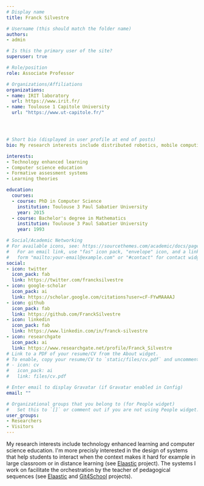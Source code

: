 ```yaml
---
# Display name
title: Franck Silvestre

# Username (this should match the folder name)
authors:
- admin

# Is this the primary user of the site?
superuser: true

# Role/position
role: Associate Professor

# Organizations/Affiliations
organizations:
- name: IRIT laboratory
  url: https://www.irit.fr/
- name: Toulouse 1 Capitole University
  url: "https://www.ut-capitole.fr/"




# Short bio (displayed in user profile at end of posts)
bio: My research interests include distributed robotics, mobile computing and programmable matter.

interests:
- Technology enhanced learning
- Computer science education
- Formative assessment systems
- Learning theories

education:
  courses:
  - course: PhD in Computer Science
    institution: Toulouse 3 Paul Sabatier University
    year: 2015
  - course: Bachelor's degree in Mathematics
    institution: Toulouse 3 Paul Sabatier University
    year: 1993

# Social/Academic Networking
# For available icons, see: https://sourcethemes.com/academic/docs/page-builder/#icons
#   For an email link, use "fas" icon pack, "envelope" icon, and a link in the
#   form "mailto:your-email@example.com" or "#contact" for contact widget.
social:
- icon: twitter
  icon_pack: fab
  link: https://twitter.com/francksilvestre
- icon: google-scholar
  icon_pack: ai
  link: https://scholar.google.com/citations?user=cF-FYwMAAAAJ
- icon: github
  icon_pack: fab
  link: https://github.com/FranckSilvestre
- icon: linkedin
  icon_pack: fab
  link: https://www.linkedin.com/in/franck-silvestre  
- icon: researchgate
  icon_pack: ai
  link: https://www.researchgate.net/profile/Franck_Silvestre
# Link to a PDF of your resume/CV from the About widget.
# To enable, copy your resume/CV to `static/files/cv.pdf` and uncomment the lines below.
# - icon: cv
#   icon_pack: ai
#   link: files/cv.pdf

# Enter email to display Gravatar (if Gravatar enabled in Config)
email: ""

# Organizational groups that you belong to (for People widget)
#   Set this to `[]` or comment out if you are not using People widget.
user_groups:
- Researchers
- Visitors
---
```


My research interests include technology enhanced learning and computer science education. I'm more precisly interested in the design of systems that help students to interact when the context makes it hard for example in large classroom or in distance learning (see [Elaastic](https://www.irit.fr/elaastic/) project). The systems I work on facilitate the orchestration by the teacher of pedagogical sequences (see [Elaastic](https://www.irit.fr/elaastic/) and [Git4School](https://git4school.firebaseapp.com/) projects). 
